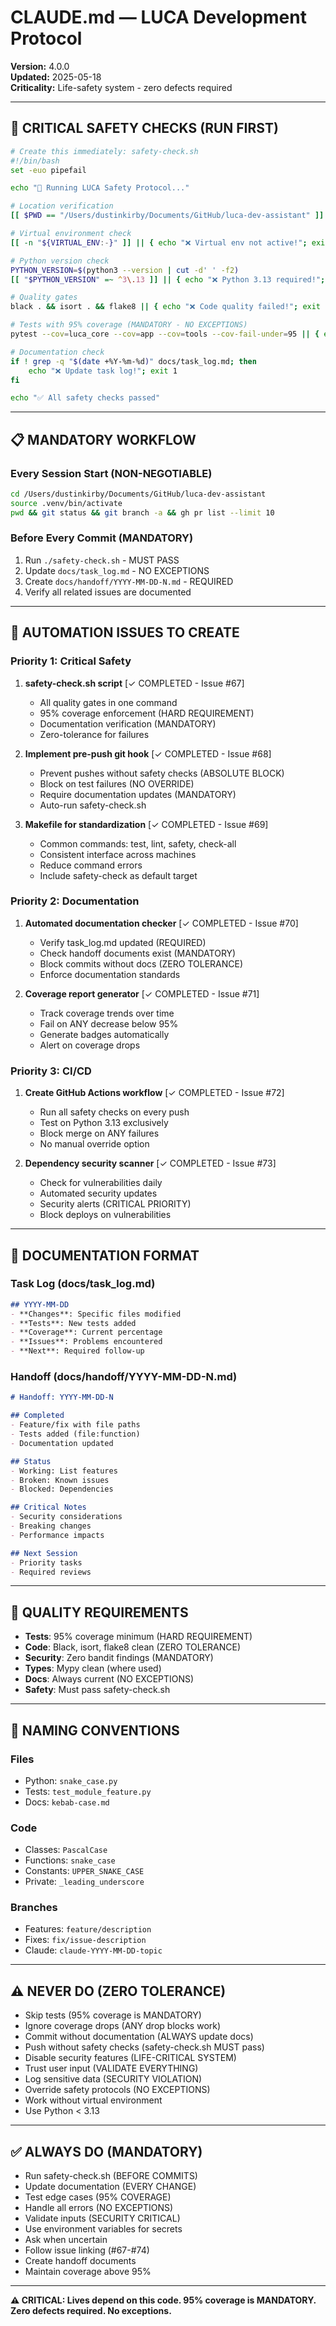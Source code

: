# CLAUDE.md — LUCA Development Protocol

**Version:** 4.0.0  
**Updated:** 2025-05-18  
**Criticality:** Life-safety system - zero defects required

---

## 🚨 CRITICAL SAFETY CHECKS (RUN FIRST)

```bash
# Create this immediately: safety-check.sh
#!/bin/bash
set -euo pipefail

echo "🔐 Running LUCA Safety Protocol..."

# Location verification
[[ $PWD == "/Users/dustinkirby/Documents/GitHub/luca-dev-assistant" ]] || { echo "❌ Wrong directory!"; exit 1; }

# Virtual environment check  
[[ -n "${VIRTUAL_ENV:-}" ]] || { echo "❌ Virtual env not active!"; exit 1; }

# Python version check
PYTHON_VERSION=$(python3 --version | cut -d' ' -f2)
[[ "$PYTHON_VERSION" =~ ^3\.13 ]] || { echo "❌ Python 3.13 required!"; exit 1; }

# Quality gates
black . && isort . && flake8 || { echo "❌ Code quality failed!"; exit 1; }

# Tests with 95% coverage (MANDATORY - NO EXCEPTIONS)
pytest --cov=luca_core --cov=app --cov=tools --cov-fail-under=95 || { echo "❌ Tests/coverage failed!"; exit 1; }

# Documentation check
if ! grep -q "$(date +%Y-%m-%d)" docs/task_log.md; then
    echo "❌ Update task log!"; exit 1
fi

echo "✅ All safety checks passed"
```

---

## 📋 MANDATORY WORKFLOW

### Every Session Start (NON-NEGOTIABLE)
```bash
cd /Users/dustinkirby/Documents/GitHub/luca-dev-assistant
source .venv/bin/activate
pwd && git status && git branch -a && gh pr list --limit 10
```

### Before Every Commit (MANDATORY)
1. Run `./safety-check.sh` - MUST PASS
2. Update `docs/task_log.md` - NO EXCEPTIONS
3. Create `docs/handoff/YYYY-MM-DD-N.md` - REQUIRED
4. Verify all related issues are documented

---

## 🔧 AUTOMATION ISSUES TO CREATE

### Priority 1: Critical Safety
1. **safety-check.sh script** [✓ COMPLETED - Issue #67]
   - All quality gates in one command
   - 95% coverage enforcement (HARD REQUIREMENT)
   - Documentation verification (MANDATORY)
   - Zero-tolerance for failures

2. **Implement pre-push git hook** [✓ COMPLETED - Issue #68]
   - Prevent pushes without safety checks (ABSOLUTE BLOCK)
   - Block on test failures (NO OVERRIDE)
   - Require documentation updates (MANDATORY)
   - Auto-run safety-check.sh

3. **Makefile for standardization** [✓ COMPLETED - Issue #69]
   - Common commands: test, lint, safety, check-all
   - Consistent interface across machines
   - Reduce command errors
   - Include safety-check as default target

### Priority 2: Documentation
1. **Automated documentation checker** [✓ COMPLETED - Issue #70]
   - Verify task_log.md updated (REQUIRED)
   - Check handoff documents exist (MANDATORY)
   - Block commits without docs (ZERO TOLERANCE)
   - Enforce documentation standards

2. **Coverage report generator** [✓ COMPLETED - Issue #71]
   - Track coverage trends over time
   - Fail on ANY decrease below 95%
   - Generate badges automatically
   - Alert on coverage drops

### Priority 3: CI/CD
1. **Create GitHub Actions workflow** [✓ COMPLETED - Issue #72]
   - Run all safety checks on every push
   - Test on Python 3.13 exclusively
   - Block merge on ANY failures
   - No manual override option

2. **Dependency security scanner** [✓ COMPLETED - Issue #73]
   - Check for vulnerabilities daily
   - Automated security updates
   - Security alerts (CRITICAL PRIORITY)
   - Block deploys on vulnerabilities

---

## 📝 DOCUMENTATION FORMAT

### Task Log (docs/task_log.md)
```markdown
## YYYY-MM-DD
- **Changes**: Specific files modified
- **Tests**: New tests added  
- **Coverage**: Current percentage
- **Issues**: Problems encountered
- **Next**: Required follow-up
```

### Handoff (docs/handoff/YYYY-MM-DD-N.md)
```markdown
# Handoff: YYYY-MM-DD-N

## Completed
- Feature/fix with file paths
- Tests added (file:function)
- Documentation updated

## Status
- Working: List features
- Broken: Known issues
- Blocked: Dependencies

## Critical Notes
- Security considerations
- Breaking changes
- Performance impacts

## Next Session
- Priority tasks
- Required reviews
```

---

## 🎯 QUALITY REQUIREMENTS

- **Tests**: 95% coverage minimum (HARD REQUIREMENT)
- **Code**: Black, isort, flake8 clean (ZERO TOLERANCE)
- **Security**: Zero bandit findings (MANDATORY)
- **Types**: Mypy clean (where used)
- **Docs**: Always current (NO EXCEPTIONS)
- **Safety**: Must pass safety-check.sh

---

## 🚦 NAMING CONVENTIONS

### Files
- Python: `snake_case.py`
- Tests: `test_module_feature.py`
- Docs: `kebab-case.md`

### Code
- Classes: `PascalCase`
- Functions: `snake_case`
- Constants: `UPPER_SNAKE_CASE`
- Private: `_leading_underscore`

### Branches
- Features: `feature/description`
- Fixes: `fix/issue-description`
- Claude: `claude-YYYY-MM-DD-topic`

---

## ⚠️ NEVER DO (ZERO TOLERANCE)

- Skip tests (95% coverage is MANDATORY)
- Ignore coverage drops (ANY drop blocks work)
- Commit without documentation (ALWAYS update docs)
- Push without safety checks (safety-check.sh MUST pass)
- Disable security features (LIFE-CRITICAL SYSTEM)
- Trust user input (VALIDATE EVERYTHING)
- Log sensitive data (SECURITY VIOLATION)
- Override safety protocols (NO EXCEPTIONS)
- Work without virtual environment
- Use Python < 3.13

---

## ✅ ALWAYS DO (MANDATORY)

- Run safety-check.sh (BEFORE COMMITS)
- Update documentation (EVERY CHANGE)
- Test edge cases (95% COVERAGE)
- Handle all errors (NO EXCEPTIONS)
- Validate inputs (SECURITY CRITICAL)
- Use environment variables for secrets
- Ask when uncertain
- Follow issue linking (#67-#74)
- Create handoff documents
- Maintain coverage above 95%

---

**⚠️ CRITICAL: Lives depend on this code. 95% coverage is MANDATORY. Zero defects required. No exceptions.**